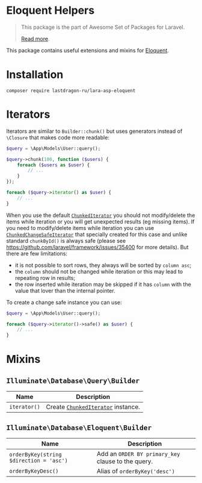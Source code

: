 # Eloquent Helpers

> This package is the part of Awesome Set of Packages for Laravel.
> 
> [Read more](../../readme.md).

This package contains useful extensions and mixins for [Eloquent](https://laravel.com/docs/8.x/eloquent).


# Installation

```shell
composer require lastdragon-ru/lara-asp-eloquent
```

# Iterators

Iterators are similar to `Builder::chunk()` but uses generators instead of `\Closure` that makes code more readable:

```php
$query = \App\Models\User::query();

$query->chunk(100, function ($users) {
    foreach ($users as $user) {
        // ...
    }
});

foreach ($query->iterator() as $user) {
    // ...
}
```

When you use the default [`ChunkedIterator`](./src/Iterators/ChunkedIterator.php) you should not modify/delete the items while iteration or you will get unexpected results (eg missing items). If you need to modify/delete items while iteration you can use [`ChunkedChangeSafeIterator`](./src/Iterators/ChunkedChangeSafeIterator.php) that specially created for this case and unlike standard `chunkById()` is always safe (please see https://github.com/laravel/framework/issues/35400 for more details). But there are few limitations:

- it is not possible to sort rows, they always will be sorted by `column asc`;
- the `column` should not be changed while iteration or this may lead to repeating row in results;
- the row inserted while iteration may be skipped if it has `column` with the value that lover than the internal pointer.

To create a change safe instance you can use:

```php
$query = \App\Models\User::query();

foreach ($query->iterator()->safe() as $user) {
    // ...
}
```


# Mixins

## `Illuminate\Database\Query\Builder`

Name                  | Description
--------------------- | ----
`iterator()`          | Create [`ChunkedIterator`](./src/Iterators/ChunkedIterator.php) instance.

## `Illuminate\Database\Eloquent\Builder`

Name                                    | Description
--------------------------------------- | ----
`orderByKey(string $direction = 'asc')` | Add an `ORDER BY primary_key` clause to the query.
`orderByKeyDesc()`                      | Alias of `orderByKey('desc')`
